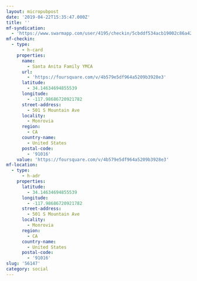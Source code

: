 ```yaml
---
layout: micropubpost
date: '2019-04-22T15:35:47.000Z'
title: ''
mf-syndication:
  - 'https://www.swarmapp.com/user/4195/checkin/5cbddf534acb19002c86a42e'
mf-checkin:
  - type:
      - h-card
    properties:
      name:
        - Santa Anita Family YMCA
      url:
        - 'https://foursquare.com/v/4b579e5df964a5209b3928e3'
      latitude:
        - 34.14634694855539
      longitude:
        - -117.98686720921782
      street-address:
        - 501 S Mountain Ave
      locality:
        - Monrovia
      region:
        - CA
      country-name:
        - United States
      postal-code:
        - '91016'
    value: 'https://foursquare.com/v/4b579e5df964a5209b3928e3'
mf-location:
  - type:
      - h-adr
    properties:
      latitude:
        - 34.14634694855539
      longitude:
        - -117.98686720921782
      street-address:
        - 501 S Mountain Ave
      locality:
        - Monrovia
      region:
        - CA
      country-name:
        - United States
      postal-code:
        - '91016'
slug: '56147'
category: social
---
```

